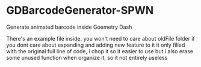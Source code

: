 # GDBarcodeGenerator-SPWN
Generate animated barcode inside Goemetry Dash

There's an example file inside.
you won't need to care about oldFile folder if you dont care about expanding and adding new feature to it
it only filled with the original full line of code, i chop it so it easier to use
but i also erase some unused function when organize it, so it not entirely useless
